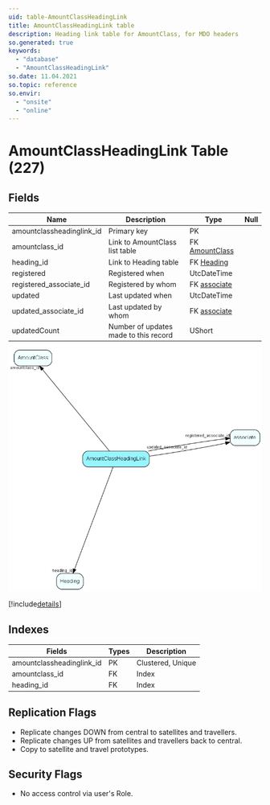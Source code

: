 ```yaml
---
uid: table-AmountClassHeadingLink
title: AmountClassHeadingLink table
description: Heading link table for AmountClass, for MDO headers
so.generated: true
keywords:
  - "database"
  - "AmountClassHeadingLink"
so.date: 11.04.2021
so.topic: reference
so.envir:
  - "onsite"
  - "online"
---
```


# AmountClassHeadingLink Table (227)

## Fields

| Name | Description | Type | Null |
|------|-------------|------|:----:|
|amountclassheadinglink\_id|Primary key|PK| |
|amountclass\_id|Link to AmountClass list table|FK [AmountClass](amountclass.md)| |
|heading\_id|Link to Heading table|FK [Heading](heading.md)| |
|registered|Registered when|UtcDateTime| |
|registered\_associate\_id|Registered by whom|FK [associate](associate.md)| |
|updated|Last updated when|UtcDateTime| |
|updated\_associate\_id|Last updated by whom|FK [associate](associate.md)| |
|updatedCount|Number of updates made to this record|UShort| |


![AmountClassHeadingLink table relationship diagram](./media/AmountClassHeadingLink.png)

[!include[details](./includes/amountclassheadinglink.md)]

## Indexes

| Fields | Types | Description |
|--------|-------|-------------|
|amountclassheadinglink\_id |PK |Clustered, Unique |
|amountclass\_id |FK |Index |
|heading\_id |FK |Index |

## Replication Flags

* Replicate changes DOWN from central to satellites and travellers.
* Replicate changes UP from satellites and travellers back to central.
* Copy to satellite and travel prototypes.

## Security Flags

* No access control via user's Role.


